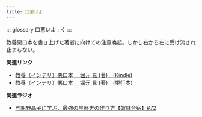 ```yaml
---
title: 口悪いよ
---
```


::: glossary
口悪いよ : く
:::

教養悪口本を書き上げた著者に向けての注意喚起。しかし右から左に受け流され止まらない。

**関連リンク**

-   [教養（インテリ）悪口本 　堀元 見
    (著)　(Kindle)](https://amzn.to/32DleO2)
-   [教養（インテリ）悪口本 　堀元 見
    (著)　(単行本)](https://amzn.to/3Jj42hL)

**関連ラジオ**

-   [与謝野晶子に学ぶ、最強の黒歴史の作り方【奴隷合宿】#72](https://www.youtube.com/watch?v=CX-57sNSZeE)
